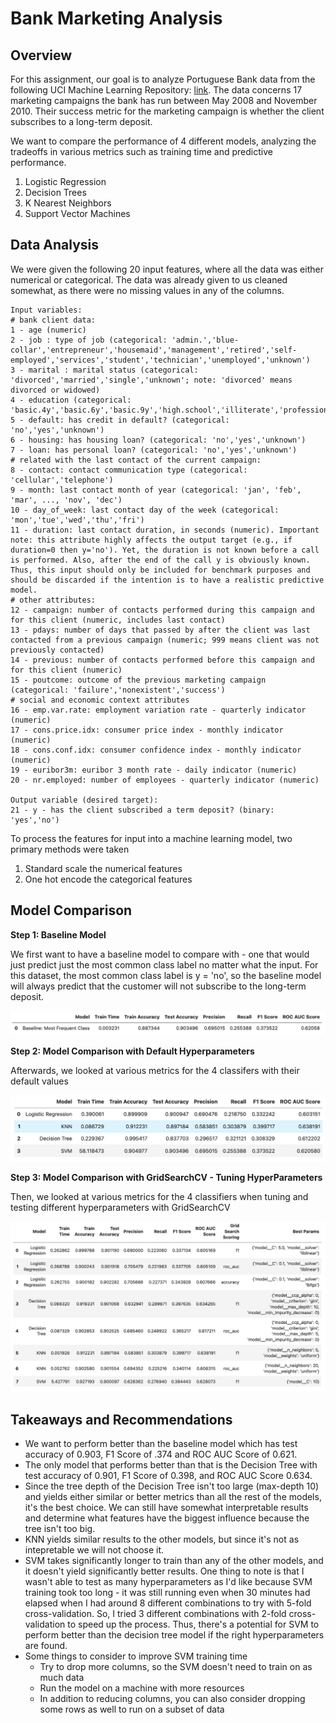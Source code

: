 # Bank Marketing Analysis

## Overview

For this assignment, our goal is to analyze Portuguese Bank data from the following UCI Machine Learning Repository: [link](https://archive.ics.uci.edu/ml/datasets/bank+marketing). The data concerns 17 marketing campaigns the bank has run between May 2008 and November 2010. Their success metric for the marketing campaign is whether the client subscribes to a long-term deposit.

We want to compare the performance of 4 different models, analyzing the tradeoffs in various metrics such as training time and predictive performance.
1. Logistic Regression
2. Decision Trees
3. K Nearest Neighbors
4. Support Vector Machines

## Data Analysis

We were given the following 20 input features, where all the data was either numerical or categorical. The data was already given to us cleaned somewhat, as there were no missing values in any of the columns.


```
Input variables:
# bank client data:
1 - age (numeric)
2 - job : type of job (categorical: 'admin.','blue-collar','entrepreneur','housemaid','management','retired','self-employed','services','student','technician','unemployed','unknown')
3 - marital : marital status (categorical: 'divorced','married','single','unknown'; note: 'divorced' means divorced or widowed)
4 - education (categorical: 'basic.4y','basic.6y','basic.9y','high.school','illiterate','professional.course','university.degree','unknown')
5 - default: has credit in default? (categorical: 'no','yes','unknown')
6 - housing: has housing loan? (categorical: 'no','yes','unknown')
7 - loan: has personal loan? (categorical: 'no','yes','unknown')
# related with the last contact of the current campaign:
8 - contact: contact communication type (categorical: 'cellular','telephone')
9 - month: last contact month of year (categorical: 'jan', 'feb', 'mar', ..., 'nov', 'dec')
10 - day_of_week: last contact day of the week (categorical: 'mon','tue','wed','thu','fri')
11 - duration: last contact duration, in seconds (numeric). Important note: this attribute highly affects the output target (e.g., if duration=0 then y='no'). Yet, the duration is not known before a call is performed. Also, after the end of the call y is obviously known. Thus, this input should only be included for benchmark purposes and should be discarded if the intention is to have a realistic predictive model.
# other attributes:
12 - campaign: number of contacts performed during this campaign and for this client (numeric, includes last contact)
13 - pdays: number of days that passed by after the client was last contacted from a previous campaign (numeric; 999 means client was not previously contacted)
14 - previous: number of contacts performed before this campaign and for this client (numeric)
15 - poutcome: outcome of the previous marketing campaign (categorical: 'failure','nonexistent','success')
# social and economic context attributes
16 - emp.var.rate: employment variation rate - quarterly indicator (numeric)
17 - cons.price.idx: consumer price index - monthly indicator (numeric)
18 - cons.conf.idx: consumer confidence index - monthly indicator (numeric)
19 - euribor3m: euribor 3 month rate - daily indicator (numeric)
20 - nr.employed: number of employees - quarterly indicator (numeric)

Output variable (desired target):
21 - y - has the client subscribed a term deposit? (binary: 'yes','no')
```

To process the features for input into a machine learning model, two primary methods were taken
1. Standard scale the numerical features
2. One hot encode the categorical features

## Model Comparison

**Step 1: Baseline Model** 

We first want to have a baseline model to compare with - one that would just predict just the most common class label no matter what the input. For this dataset, the most common class label is y = 'no', so the baseline model will always predict that the customer will not subscribe to the long-term deposit.

![Baseline](images/baseline-model-table.png) 

**Step 2: Model Comparison with Default Hyperparameters**

Afterwards, we looked at various metrics for the 4 classifers with their default values

![Baseline](images/default-models-table.png) 

**Step 3: Model Comparison with GridSearchCV - Tuning HyperParameters**

Then, we looked at various metrics for the 4 classifiers when tuning and testing different hyperparameters with GridSearchCV

![Baseline](images/tuned-models-table.png) 

## Takeaways and Recommendations

* We want to perform better than the baseline model which has test accuracy of 0.903, F1 Score of .374 and ROC AUC Score of 0.621.
* The only model that performs better than that is the Decision Tree with test accuracy of 0.901, F1 Score of 0.398, and ROC AUC Score 0.634.
* Since the tree depth of the Decision Tree isn't too large (max-depth 10) and yields either similar or better metrics than all the rest of the models, it's the best choice. We can still have somewhat interpretable results and determine what features have the biggest influence because the tree isn't too big.
* KNN yields similar results to the other models, but since it's not as intepretable we will not choose it. 
* SVM takes significantly longer to train than any of the other models, and it doesn't yield significantly better results. One thing to note is that I wasn't able to test as many hyperparameters as I'd like because SVM training took too long - it was still running even when 30 minutes had elapsed when I had around 8 different combinations to try with 5-fold cross-validation. So, I tried 3 different combinations with 2-fold cross-validation to speed up the process. Thus, there's a potential for SVM to perform better than the decision tree model if the right hyperparameters are found.
* Some things to consider to improve SVM training time
   * Try to drop more columns, so the SVM doesn't need to train on as much data
   * Run the model on a machine with more resources
   * In addition to reducing columns, you can also consider dropping some rows as well to run on a subset of data